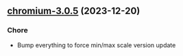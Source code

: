 

## [chromium-3.0.5](https://github.com/truecharts/charts/compare/chromium-3.0.4...chromium-3.0.5) (2023-12-20)

### Chore

- Bump everything to force min/max scale version update
  
  